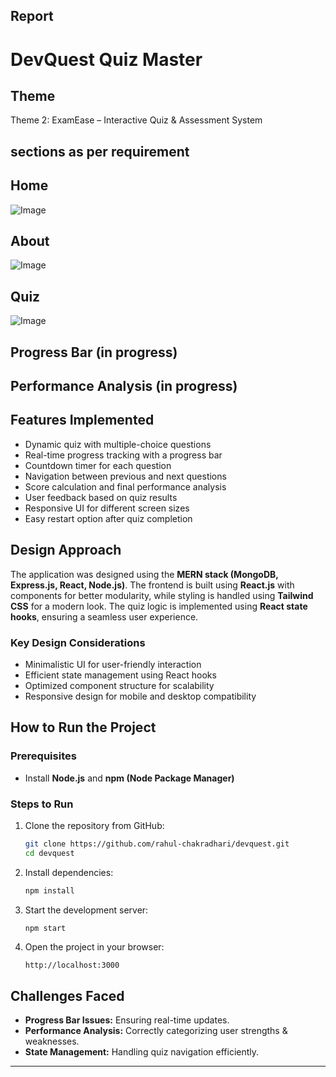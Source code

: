## Report 
# DevQuest Quiz Master



## Theme
Theme 2: ExamEase – Interactive Quiz & Assessment System
## sections  as per requirement
## Home
![Image](https://github.com/user-attachments/assets/b52eff32-c7f1-4618-a509-231956e25a8a)
## About
![Image](https://github.com/user-attachments/assets/3d27f312-f93b-4bbe-8c9d-9338fa693715)
## Quiz
![Image](https://github.com/user-attachments/assets/08efba8a-55b3-4570-bf67-9b535da01816)
## Progress Bar (in progress)
## Performance Analysis (in progress)
## Features Implemented
- Dynamic quiz with multiple-choice questions
- Real-time progress tracking with a progress bar
- Countdown timer for each question
- Navigation between previous and next questions
- Score calculation and final performance analysis
- User feedback based on quiz results
- Responsive UI for different screen sizes
- Easy restart option after quiz completion

## Design Approach
The application was designed using the **MERN stack (MongoDB, Express.js, React, Node.js)**. The frontend is built using **React.js** with components for better modularity, while styling is handled using **Tailwind CSS** for a modern look. The quiz logic is implemented using **React state hooks**, ensuring a seamless user experience.

### Key Design Considerations
- Minimalistic UI for user-friendly interaction
- Efficient state management using React hooks
- Optimized component structure for scalability
- Responsive design for mobile and desktop compatibility

## How to Run the Project

### Prerequisites
- Install **Node.js** and **npm (Node Package Manager)**

### Steps to Run
1. Clone the repository from GitHub:
   ```sh
   git clone https://github.com/rahul-chakradhari/devquest.git
   cd devquest
   ```
2. Install dependencies:
   ```sh
   npm install
   ```
3. Start the development server:
   ```sh
   npm start
   ```
4. Open the project in your browser:
   ```
   http://localhost:3000
   ```

## Challenges Faced
- **Progress Bar Issues:** Ensuring real-time updates.
- **Performance Analysis:** Correctly categorizing user strengths & weaknesses.
- **State Management:** Handling quiz navigation efficiently.

---
